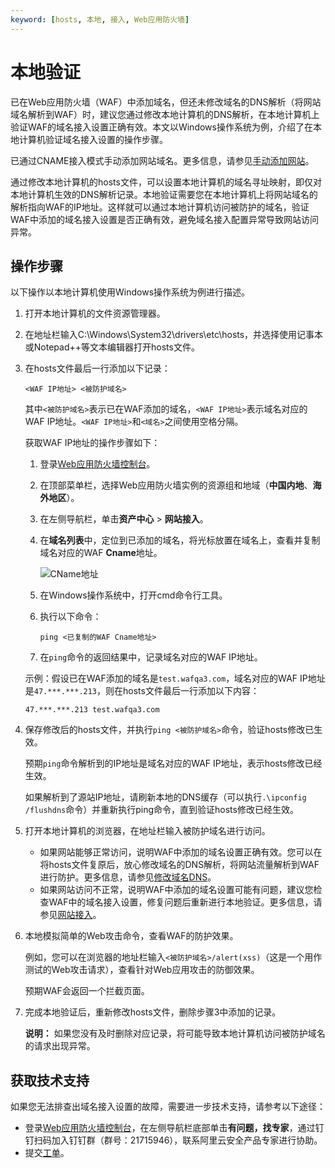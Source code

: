 ```yaml
---
keyword: [hosts, 本地, 接入, Web应用防火墙]
---
```


# 本地验证

已在Web应用防火墙（WAF）中添加域名，但还未修改域名的DNS解析（将网站域名解析到WAF）时，建议您通过修改本地计算机的DNS解析，在本地计算机上验证WAF的域名接入设置正确有效。本文以Windows操作系统为例，介绍了在本地计算机验证域名接入设置的操作步骤。

已通过CNAME接入模式手动添加网站域名。更多信息，请参见[手动添加网站](/intl.zh-CN/接入WAF/CNAME接入/网站接入.mdsection_i0l_fp0_t66)。

通过修改本地计算机的hosts文件，可以设置本地计算机的域名寻址映射，即仅对本地计算机生效的DNS解析记录。本地验证需要您在本地计算机上将网站域名的解析指向WAF的IP地址。这样就可以通过本地计算机访问被防护的域名，验证WAF中添加的域名接入设置是否正确有效，避免域名接入配置异常导致网站访问异常。

## 操作步骤

以下操作以本地计算机使用Windows操作系统为例进行描述。

1.  打开本地计算机的文件资源管理器。

2.  在地址栏输入C:\\Windows\\System32\\drivers\\etc\\hosts，并选择使用记事本或Notepad++等文本编辑器打开hosts文件。

3.  在hosts文件最后一行添加以下记录：

    ```
    <WAF IP地址> <被防护域名>
    ```

    其中`<被防护域名>`表示已在WAF添加的域名，`<WAF IP地址>`表示域名对应的WAF IP地址。`<WAF IP地址>`和`<域名>`之间使用空格分隔。

    获取WAF IP地址的操作步骤如下：

    1.  登录[Web应用防火墙控制台](https://yundun.console.aliyun.com/?p=waf)。

    2.  在顶部菜单栏，选择Web应用防火墙实例的资源组和地域（**中国内地**、**海外地区**）。

    3.  在左侧导航栏，单击**资产中心** \> **网站接入**。

    4.  在**域名列表**中，定位到已添加的域名，将光标放置在域名上，查看并复制域名对应的WAF **Cname**地址。

        ![CName地址](https://static-aliyun-doc.oss-accelerate.aliyuncs.com/assets/img/zh-CN/8080723061/p97144.png)

    5.  在Windows操作系统中，打开cmd命令行工具。

    6.  执行以下命令：

        ```
        ping <已复制的WAF Cname地址>
        ```

    7.  在`ping`命令的返回结果中，记录域名对应的WAF IP地址。

    示例：假设已在WAF添加的域名是`test.wafqa3.com`，域名对应的WAF IP地址是`47.***.***.213`，则在hosts文件最后一行添加以下内容：

    ```
    47.***.***.213 test.wafqa3.com
    ```

4.  保存修改后的hosts文件，并执行`ping <被防护域名>`命令，验证hosts修改已生效。

    预期`ping`命令解析到的IP地址是域名对应的WAF IP地址，表示hosts修改已经生效。

    如果解析到了源站IP地址，请刷新本地的DNS缓存（可以执行`.\ipconfig /flushdns`命令）并重新执行ping命令，直到验证hosts修改已经生效。

5.  打开本地计算机的浏览器，在地址栏输入被防护域名进行访问。

    -   如果网站能够正常访问，说明WAF中添加的域名设置正确有效。您可以在将hosts文件复原后，放心修改域名的DNS解析，将网站流量解析到WAF进行防护。更多信息，请参见[修改域名DNS](/intl.zh-CN/接入WAF/CNAME接入/修改域名DNS.md)。
    -   如果网站访问不正常，说明WAF中添加的域名设置可能有问题，建议您检查WAF中的域名接入设置，修复问题后重新进行本地验证。更多信息，请参见[网站接入](/intl.zh-CN/接入WAF/CNAME接入/网站接入.md)。
6.  本地模拟简单的Web攻击命令，查看WAF的防护效果。

    例如，您可以在浏览器的地址栏输入`<被防护域名>/alert(xss)`（这是一个用作测试的Web攻击请求），查看针对Web应用攻击的防御效果。

    预期WAF会返回一个拦截页面。

7.  完成本地验证后，重新修改hosts文件，删除步骤3中添加的记录。

    **说明：** 如果您没有及时删除对应记录，将可能导致本地计算机访问被防护域名的请求出现异常。


## 获取技术支持

如果您无法排查出域名接入设置的故障，需要进一步技术支持，请参考以下途径：

-   登录[Web应用防火墙控制台](https://yundun.console.aliyun.com/?p=waf)，在左侧导航栏底部单击**有问题，找专家**，通过钉钉扫码加入钉钉群（群号：21715946），联系阿里云安全产品专家进行协助。
-   提交[工单](https://workorder-intl.console.aliyun.com/?#/ticket/add/?productId=80)。

